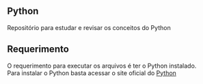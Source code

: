
## Python
Repositório para estudar e revisar os conceitos do Python
## Requerimento
O requerimento para executar os arquivos é ter o Python instalado. <br>
Para instalar o Python basta acessar o site oficial do [Python](https://www.python.org/downloads/)

